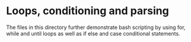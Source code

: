 # Loops, conditioning and parsing

The files in this directory further demonstrate bash scripting by using for,
while and until loops as well as if else and case conditional statements.
